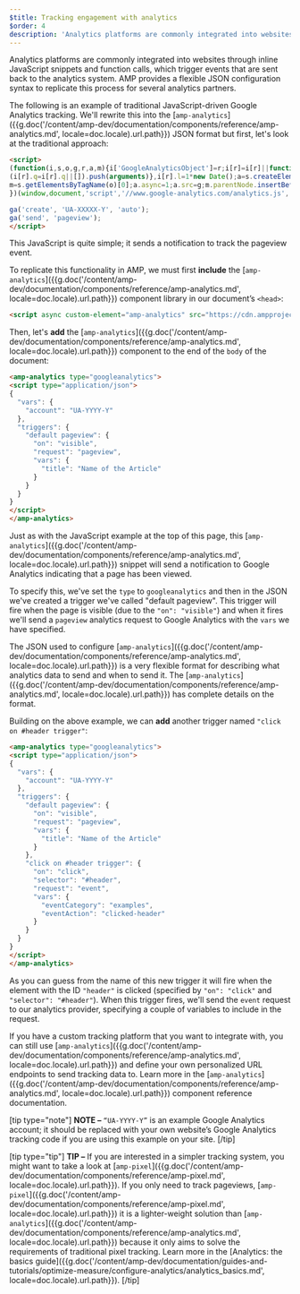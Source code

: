```yaml
---
$title: Tracking engagement with analytics
$order: 4
description: 'Analytics platforms are commonly integrated into websites through inline JavaScript snippets and function calls, which trigger events that are sent back to the analytics system.'
---
```


Analytics platforms are commonly integrated into websites through inline JavaScript snippets and function calls, which trigger events that are sent back to the analytics system. AMP provides a flexible JSON configuration syntax to replicate this process for several analytics partners.

The following is an example of traditional JavaScript-driven Google Analytics tracking. We'll rewrite this into the [`amp-analytics`]({{g.doc('/content/amp-dev/documentation/components/reference/amp-analytics.md', locale=doc.locale).url.path}}) JSON format but first, let's look at the traditional approach:

```html
<script>
(function(i,s,o,g,r,a,m){i['GoogleAnalyticsObject']=r;i[r]=i[r]||function(){
(i[r].q=i[r].q||[]).push(arguments)},i[r].l=1*new Date();a=s.createElement(o),
m=s.getElementsByTagName(o)[0];a.async=1;a.src=g;m.parentNode.insertBefore(a,m)
})(window,document,'script','//www.google-analytics.com/analytics.js','ga');

ga('create', 'UA-XXXXX-Y', 'auto');
ga('send', 'pageview');
</script>
```

This JavaScript is quite simple; it sends a notification to track the pageview event.

To replicate this functionality in AMP, we must first **include** the [`amp-analytics`]({{g.doc('/content/amp-dev/documentation/components/reference/amp-analytics.md', locale=doc.locale).url.path}}) component library in our document’s `<head>`:

```html
<script async custom-element="amp-analytics" src="https://cdn.ampproject.org/v0/amp-analytics-0.1.js"></script>
```

Then, let's **add** the [`amp-analytics`]({{g.doc('/content/amp-dev/documentation/components/reference/amp-analytics.md', locale=doc.locale).url.path}}) component to the end of the `body` of the document:

```html
<amp-analytics type="googleanalytics">
<script type="application/json">
{
  "vars": {
    "account": "UA-YYYY-Y"
  },
  "triggers": {
    "default pageview": {
      "on": "visible",
      "request": "pageview",
      "vars": {
        "title": "Name of the Article"
      }
    }
  }
}
</script>
</amp-analytics>
```

Just as with the JavaScript example at the top of this page, this [`amp-analytics`]({{g.doc('/content/amp-dev/documentation/components/reference/amp-analytics.md', locale=doc.locale).url.path}}) snippet will send a notification to Google Analytics indicating that a page has been viewed.

To specify this, we've set the `type` to `googleanalytics` and then in the JSON we've created a trigger we've called "default pageview".  This trigger will fire when the page is visible (due to the `"on": "visible"`) and when it fires we'll send a `pageview` analytics request to Google Analytics with the `vars` we have specified.

The JSON used to configure [`amp-analytics`]({{g.doc('/content/amp-dev/documentation/components/reference/amp-analytics.md', locale=doc.locale).url.path}}) is a very flexible format for describing what analytics data to send and when to send it.  The [`amp-analytics`]({{g.doc('/content/amp-dev/documentation/components/reference/amp-analytics.md', locale=doc.locale).url.path}}) has complete details on the format.

Building on the above example, we can **add** another trigger named `"click on #header trigger"`:

```html
<amp-analytics type="googleanalytics">
<script type="application/json">
{
  "vars": {
    "account": "UA-YYYY-Y"
  },
  "triggers": {
    "default pageview": {
      "on": "visible",
      "request": "pageview",
      "vars": {
        "title": "Name of the Article"
      }
    },
    "click on #header trigger": {
      "on": "click",
      "selector": "#header",
      "request": "event",
      "vars": {
        "eventCategory": "examples",
        "eventAction": "clicked-header"
      }
    }
  }
}
</script>
</amp-analytics>
```

As you can guess from the name of this new trigger it will fire when the element with the ID `"header"` is clicked (specified by `"on": "click"` and `"selector": "#header"`).  When this trigger fires, we'll send the `event` request to our analytics provider, specifying a couple of variables to include in the request.

If you have a custom tracking platform that you want to integrate with, you can still use [`amp-analytics`]({{g.doc('/content/amp-dev/documentation/components/reference/amp-analytics.md', locale=doc.locale).url.path}}) and define your own personalized URL endpoints to send tracking data to. Learn more in the [`amp-analytics`]({{g.doc('/content/amp-dev/documentation/components/reference/amp-analytics.md', locale=doc.locale).url.path}}) component reference documentation.

[tip type="note"]
**NOTE –**  `“UA-YYYY-Y”` is an example Google Analytics account; it should be replaced with your own website’s Google Analytics tracking code if you are using this example on your site.
[/tip]

[tip type="tip"]
**TIP –** If you are interested in a simpler tracking system, you might want to take a look at [`amp-pixel`]({{g.doc('/content/amp-dev/documentation/components/reference/amp-pixel.md', locale=doc.locale).url.path}}). If you only need to track pageviews, [`amp-pixel`]({{g.doc('/content/amp-dev/documentation/components/reference/amp-pixel.md', locale=doc.locale).url.path}}) it is a lighter-weight solution than [`amp-analytics`]({{g.doc('/content/amp-dev/documentation/components/reference/amp-analytics.md', locale=doc.locale).url.path}}) because it only aims to solve the requirements of traditional pixel tracking. Learn more in the [Analytics: the basics guide]({{g.doc('/content/amp-dev/documentation/guides-and-tutorials/optimize-measure/configure-analytics/analytics_basics.md', locale=doc.locale).url.path}}).
[/tip]
